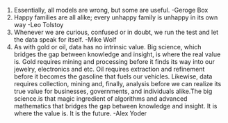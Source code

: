 1. Essentially, all models are wrong, but some are useful. -Geroge Box
2. Happy families are all alike; every unhappy family is unhappy in its own way -Leo Tolstoy
3. Whenever we are curious, confused or in doubt, we run the test and let the data speak for itself. -Mike Wolf
4. As with gold or oil, data has no intrinsic value. Big science, which bridges the gap between knowledge and insight, is where the real value is. Gold requires mining and processing before it finds its way into our jewelry, electronics and etc. Oil requires extraction and refinement before it becomes the gasoline that fuels our vehicles. Likewise, data requires collection, mining and, finally, analysis before we can realize its true value for businesses, governments, and individuals alike.The big science.is that magic ingredient of algorithms and advanced mathematics that bridges the gap between knowledge and insight. It is where the value is. It is the future. -Alex Yoder
